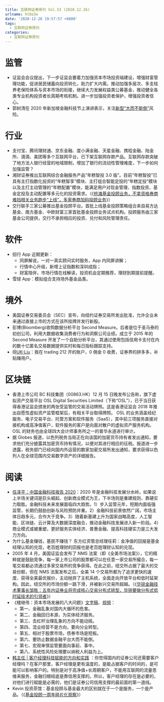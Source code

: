 ```yaml
---
title: 互联网证券周刊 Vol.53 (2020.12.26)
urlname: ht8o3e
date: '2020-12-26 19:57:57 +0800'
tags:
  - 互联网证券周刊
categories:
  - 互联网证券周刊
---
```


# 监管

- 证监会会议提出，下一步证监会要着力加强资本市场投资端建设，增强财富管理功能，促进居民储蓄向投资转化，助力扩大内需。推动加强多层次、多支柱养老保险体系与资本市场的衔接，继续大力发展权益类公募基金，推动健全各类专业机构投资者长周期考核机制。进一步加强投资者保护，增强投资者信心。
- 郭树清在 2020 年新加坡金融科技节上演讲表示，关注[新型“大而不能倒”](https://xueqiu.com/9396125131/165230022)风险。

# 行业

- 支付宝、腾讯理财通、京东金融、度小满金融、天星金融、携程金融、陆金所、滴滴、美团等多个互联网平台，已下架互联网存款产品。互联网存款突破了地方法人银行经营的地域限制，增加了银行的流动性管理难度，下一步如何加强监管？
- 湘财证券推出互联网综合金融服务产品“年糕智投 3.0 版”。目前“年糕智投”已具有主打指数化投资的“年糕智享”模块、主打组合智能定投的“年糕定投”模块以及主打主动管理的“年糕配置”模块，能满足用户对现金管理、指数投资、基金定投及主动配置等多元化的投资需求。（《[抢滩基金投顾业务，不拿资格券商难挡相关业务跑步“上线”，多家券商加码投顾业务](https://api3.cls.cn/share/article/637207?os=android&sv=734&app=)》）
- 交行联手三家公募推出基金投顾平台。首批上线基金投顾策略组合来自易方达基金、南方基金、中欧财富三家首批基金投顾业务试点机构。投顾服务由三家基金公司提供，交行不承担相应的投资、兑付和风险管理责任。

# 软件

- 招行 App 近期更新：
  - 同屏解说，一对一真实顾问实时服务，App 内同屏讲解；
  - 行情中心升级，新增上证指数和深圳成指；
  - 财富陪伴，市场行情在线解读，投资机会定期推荐，理财到期提前提醒。
- 雪球 App：模拟组合支持场外基金品类。

# 境外

- 美国证券交易委员会（SEC）宣布，向纽约证券交易所发出批准，允许企业未来通过直接上市的方式在该所挂牌并发行新股。
- 彭博(Bloomberg)收购数据分析平台 Second Measure。后者是位于圣马泰的初创公司，利用大数据收集消费者行为和洞察公司业绩。成立于 2015 年的 Second Measure 开发了一个自助分析平台，其通过使用包括信用卡支付在内的数十亿匿名交易数据提供实时和每日指标跟踪支持。
- [@UK-Liu](https://xueqiu.com/4754893499/165360879)：我在 trading 212 开的账户，0 佣金 0 收费，证券界的拼多多，补贴赚用户。

# 区块链

- 香港上市公司 BC 科技集团（00863.HK）12 月 15 日晚发布公告称，旗下虚拟资产交易平台 OSL Digital Securities Limited（下称“OSL”），已于当日获得香港证监会颁发的两张受监管的交易活动牌照。这是香港证监会 2018 年推出自愿性虚拟资产监管框架后，有相关平台取得牌照。
  OSL 的业务涵盖经纪服务、电子交易平台、托管方案和软件服务（SaaS），其中前三项服务直接对接机构或高净值客户，软件服务的客户是向面对散户的虚拟资产服务机构。OSL 的财务也由全球四大会计师事务所之一的普华永道进行审计。
- 据 Globes 报道，以色列税务当局正在向该国的加密货币持有者发出通知，要求他们充分披露其加密货币持有情况，以便对其进行相应的征税。报道进一步透露，税务部门已经向国内外运营的数家加密交易所发出通知，要求获得以色列人在全球范围内交易数字资产的详细报告。

# 阅读

- [任泽平：中国金融科技报告 2020](http://finance.sina.com.cn/zl/china/2020-12-25/zl-iiznezxs8788912.shtml)：2020 年是金融科技发展分水岭，如果说上半场关键词是巨头崛起、创新商业模式为王，下半场则是重建规则、靠硬实力取胜。金融科技未来发展面临四大趋势。1）步入监管元年，短期内面临强监管，长期仍鼓励创新与风险预防并重。2）金融科技前景依然广阔，市场主体日趋多元，合作大于竞争。3）随着新基建上升为国家战略高度，人工智能、区块链、云计算及大数据深度融合，推动金融科技发展进入新一阶段。4）商业模式或被重塑，更好服务实体经济、普惠金融、提高科技硬实力是三大发力方向。
- 为什么基金赚钱，基民不赚钱？ 东方红资管总经理任莉：金净值的回报是基金经理认知的兑现，老百姓理财的回报也是老百姓理财认知的兑现。
- 2005 年 4 月，美国证监会发布了 NMS 法案（即《全美市场法案》），它的精粹就是鼓励竞争，每一家上市公司的股票都可以在任意一家交易所撮合，每一笔交易都必须通过多家交易所的竞争获得。在此之前，纽交所占据了最大的交易份额，但在 NMS 法案发布之后，全美 14 个交易所都为了追求更快的速度、获得全美最优报价，主动抛弃了主机系统，全面走向开放平台和低时延架构。因此，纽交所的市场份额一路下滑，并被新兴交易所超越。（《[华锐金融技术董事长邹胜：五年内证券业将完成核心交易分布式转型，华锐要做分布式低时延技术的引领者](https://api3.cls.cn/share/article/643324?os=android&sv=734&app=)》）
- 《楼继伟：资本市场发展的八大问题》[文字稿](http://finance.caixin.com/2020-12-20/101641302.html)、[视频](https://www.bilibili.com/s/video/BV1uy4y1U7vv)：
  - 第一、金融乱象对国内大循环的危害。
  - 第二、金融回归本源，为实体经济服务。
  - 第三、去杠杆治理乱象的方向不能动摇。
  - 第四、混业经营不是方向，要向分业转型。
  - 第五、相对于股票市场，债券市场是短板。
  - 第六、要防止数据金融平台大而不能倒。
  - 第七、宏观审慎监管要面向事前、事中。
  - 第八、系统性风险处理要以纳税人利益为上。
- [韩主任 | 客户经理科技赋能的方向和实践](https://xueqiu.com/1459050009/165648101) ：你觉得国内的证券公司还需要客户经理吗？在客户那里，客户经理是更有温度的，是能占据客户的时间的，是可能可以影响客户的。特别是对于高净值+长周期客户，不能用互联网的流量思维来服务，金融归根结底是靠信用支撑的。所以，客户经理的存在是必要的，对他们进行赋能是必需的，他们是证券公司信用支撑的最前面的第一道线。
- Kevin 投资茶馆：基金投顾与基金最大的区别就在于一个是服务，一个是产品。（《[基金投顾一周年碎片化观察](https://xueqiu.com/1459050009/166335419)》）
